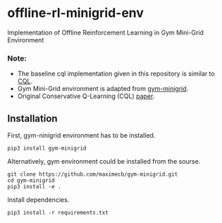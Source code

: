 # offline-rl-minigrid-env
Implementation of Offline Reinforcement Learning in Gym Mini-Grid Environment

### Note:
* The baseline cql implementation given in this repository is similar to [CQL](https://github.com/lcswillems/torch-rl).
* Gym Mini-Grid environment is adapted from [gym-minigrid](https://github.com/maximecb/gym-minigrid).
* Original Conservative Q-Learning (CQL) [paper](https://arxiv.org/pdf/2006.04779.pdf).

## Installation
First, gym-ninigrid environment has to be installed.
```
pip3 install gym-minigrid
```

Alternatively, gym environment could be installed from the sourse.
```
git clone https://github.com/maximecb/gym-minigrid.git
cd gym-minigrid
pip3 install -e .
```

Install dependencies.
```
pip3 install -r requirements.txt
```
